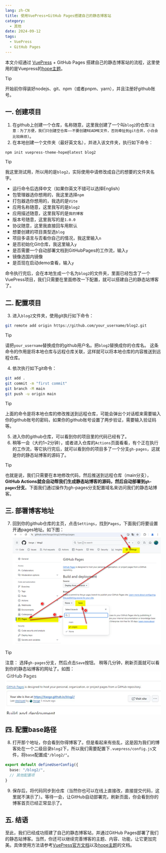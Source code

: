 ```yaml
---
lang: zh-CN
title: 使用VuePress+GitHub Pages搭建自己的静态博客站
category:
  - 其他
date: 2024-09-12
tags:
  - VuePress
  - GitHub Pages
---
```


本文介绍通过 [VuePress](https://vuepress.vuejs.org/zh/) + GitHub Pages 搭建自己的静态博客站的流程，这里使用的是Vuepress的[hope主题](https://theme-hope.vuejs.press/zh/)。
<!-- more -->
> [!tip]
> 开始前你得装好nodejs、git、npm（或者pnpm、yarn），并且注册好github账号。

## 一. 创建项目
1. 在github上创建一个仓库，名称随意，这里我创建了一个叫`blog2`的仓库`(注意：为了方便，我们只创建空仓库——不要创建README文件，否则牵扯到git合并，小白会比较麻烦)`。
2. 在本地创建一个文件夹（最好英文名），并进入该文件夹，执行如下命令：
```bash
npm init vuepress-theme-hope@latest blog2
```
> [!tip]
> 我这里测试用，所以用的是`blog2`，实际使用中请修改成自己的想要的文件夹名字。

- 运行命令后选择中文（如果你英文不错可以选择English）
- 包管理器选你想用的，我这里选择`npm`
- 打包器选你想用的，我选的是`Vite`
- 应用名称随意，这里我写的是`blog2`
- 应用描述随意，这里我写的是`我的博客`
- 版本号随意，这里我写的是`1.0.0`
- 协议随意，这里我直接回车用默认
- 想要创建的项目类型选`blog`
- 项目多语言与否看你自己的情况，我这里输入`n`
- 是否初始化Git仓库，我这里输入`y`
- 是否需要一个自动部署文档到GitHubPages的工作流，输入`y`
- 镜像选国内镜像
- 是否现在启动demo查看，输入`y`

命令执行完后，会在本地生成一个名为`blog2`的文件夹，里面已经包含了一个VuePress项目，我们只需要在里面修改一下配置，就可以搭建自己的静态站博客了。
## 二. 配置项目
3. 进入`blog2`文件夹，使用git执行如下命令：
```bash
git remote add origin https://github.com/your_username/blog2.git
```
> [!tip]
> 请把`your_username`替换成你的github用户名。把`blog2`替换成你的仓库名。
> 这条命令的作用是将本地仓库与远程仓库关联，这样就可以将本地仓库的内容推送到远程仓库。

4. 依次执行如下git命令：
```bash
git add .
git commit -m "first commit"
git branch -M main
git push -u origin main
```
> [!tip]
> 上面的命令是将本地仓库的修改推送到远程仓库，可能会弹出个对话框来需要输入你的github账号的密码，如果你的github账号设置了两步验证，需要输入验证码等。

5. 进入你的github仓库，可以看到你的项目里的代码已经有了。
6. 稍等一会（大约1~2分钟），或者进入仓库的`Actions`页面看看，有个正在执行的工作流，等它执行完后，就可以看到你的项目多了一个分支`gh-pages`，这就是你的静态站博客的源码了。
> [!tip]
> 也就是说，我们只需要在本地修改代码，然后推送到远程仓库（main分支），**GitHub Actions就会自动帮我们生成静态站博客的源码，然后自动部署到`gh-pages`分支**。下面我们通过操作为gh-pages分支配置域名来访问我们的静态站博客。

## 三. 部署博客地址
7. 回到你的github仓库的主页，点击`Settings`，找到`Pages`，下面我们将要设置开通pages地址。如下图：
![开通pages地址](images/20240912/1.jpg)

> [!tip]
> 注意： 选择`gh-pages`分支，然后点击`Save`按钮。 稍等几分钟，刷新页面就可以看到你的静态站博客的网址了。如图：
![](images/20240912/2.jpg)

## 四. 配置base路径
8. 打开那个地址，你会看到你得博客了。但是看起来有些乱，这是因为我们的博客处在一个二级目录`blog2`下，所以我们需要配置下`.vuepress/config.js`文件，将`base`配置成`"/blog2/"`。
```ts
export default defineUserConfig({
  base: "/blog2/", 
  // 其他配置项
}
```
9. 保存后，将代码同步到仓库（当然你也可以在线上直接改，直接提交代码，这里就不演示了）。等待一会，让GitHub自动部署完，刷新页面，你会看到你的博客首页已经正常显示了。

## 五. 结语
至此，我们已经成功搭建了自己的静态博客站，并通过GitHub Pages部署了我们的静态站博客。当然，你还可以继续完善博客的主题、内容、功能，让它更加完美。具体使用方法请参考[VuePress官方文档](https://vuepress.vuejs.org/zh/)以及[hope主题](https://theme-hope.vuejs.press/zh/)的文档。

